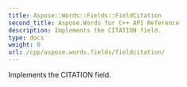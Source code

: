 ```yaml
---
title: Aspose::Words::Fields::FieldCitation
second_title: Aspose.Words for C++ API Reference
description: Implements the CITATION field. 
type: docs
weight: 0
url: /cpp/aspose.words.fields/fieldcitation/
---
```


Implements the CITATION field. 

